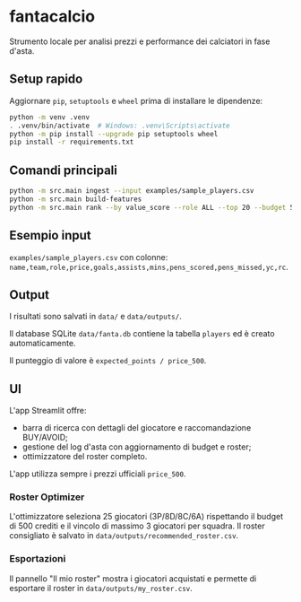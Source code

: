 # fantacalcio

Strumento locale per analisi prezzi e performance dei calciatori in fase d'asta.

## Setup rapido

Aggiornare `pip`, `setuptools` e `wheel` prima di installare le dipendenze:

```bash
python -m venv .venv
. .venv/bin/activate  # Windows: .venv\Scripts\activate
python -m pip install --upgrade pip setuptools wheel
pip install -r requirements.txt
```

## Comandi principali

```bash
python -m src.main ingest --input examples/sample_players.csv
python -m src.main build-features
python -m src.main rank --by value_score --role ALL --top 20 --budget 500
```

## Esempio input

`examples/sample_players.csv` con colonne:
`name,team,role,price,goals,assists,mins,pens_scored,pens_missed,yc,rc`.

## Output

I risultati sono salvati in `data/` e `data/outputs/`.

Il database SQLite `data/fanta.db` contiene la tabella `players` ed è creato automaticamente.

Il punteggio di valore è `expected_points / price_500`.

## UI

L'app Streamlit offre:

- barra di ricerca con dettagli del giocatore e raccomandazione BUY/AVOID;
- gestione del log d'asta con aggiornamento di budget e roster;
- ottimizzatore del roster completo.

L'app utilizza sempre i prezzi ufficiali `price_500`.

### Roster Optimizer

L'ottimizzatore seleziona 25 giocatori (3P/8D/8C/6A) rispettando il budget
di 500 crediti e il vincolo di massimo 3 giocatori per squadra.
Il roster consigliato è salvato in `data/outputs/recommended_roster.csv`.

### Esportazioni

Il pannello "Il mio roster" mostra i giocatori acquistati e permette di
esportare il roster in `data/outputs/my_roster.csv`.
